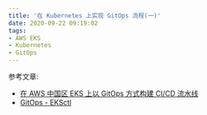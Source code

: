 ```yaml
---
title: '在 Kubernetes 上实现 GitOps 流程(一)'
date: 2020-09-22 09:19:02
tags:
- AWS EKS
- Kubernetes
- GitOps
---
```


参考文章: 
- [在 AWS 中国区 EKS 上以 GitOps 方式构建 CI/CD 流水线](https://aws.amazon.com/cn/blogs/china/build-ci-cd-pipeline-in-gitops-on-aws-china-eks/)
- [GitOps - EKSctl](https://eksctl.io/usage/gitops/)
